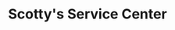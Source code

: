 ---
title: "Scotty's Service Center"
url: /rochester/scottys-service-center/
shop: Autowerkstatt
---